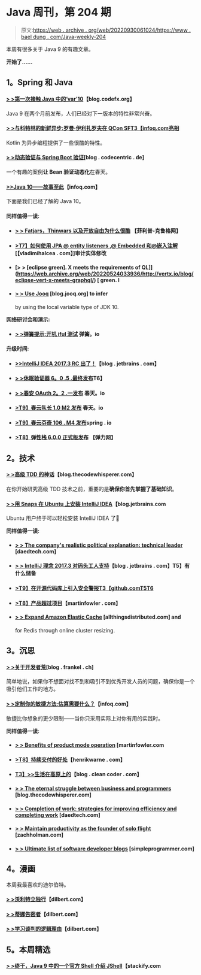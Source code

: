 # Java 周刊，第 204 期

> 原文:[https://web . archive . org/web/20220930061024/https://www . bael dung . com/Java-weekly-204](https://web.archive.org/web/20220930061024/https://www.baeldung.com/java-weekly-204)

本周有很多关于 Java 9 的有趣文章。

**开始了……**

## **1。Spring 和 Java**

#### [**> >第一次接触 Java 中的‘var’10**](https://web.archive.org/web/20220524033936/https://blog.codefx.org/java/java-10-var-type-inference/)【blog.codefx.org】

Java 9 在两个月前发布，人们已经对下一版本的特性非常兴奋。

#### [**> >与科特林的新鲜异步:罗曼·伊利扎罗夫在 QCon SF**T3【infoq.com亮相](https://web.archive.org/web/20220524033936/https://www.infoq.com/news/2017/11/fresh-async-kotlin-qconsf)

Kotlin 为异步编程提供了一些很酷的特性。

#### [**> >动态验证与 Spring Boot 验证**](https://web.archive.org/web/20220524033936/https://blog.codecentric.de/en/2017/11/dynamic-validation-spring-boot-validation/)[blog . codecentric . de]

一个有趣的案例**让 Bean 验证动态化**在春天。

#### [**>>Java 10——故事至此**](https://web.archive.org/web/20220524033936/https://www.infoq.com/news/2017/11/Java10JEPs)【infoq.com】

下面是我们已经了解的 Java 10。

#### **同样值得一读:**

*   #### [**> > Fatjars，Thinwars 以及开放自由为什么很酷**](https://web.archive.org/web/20220524033936/https://www.phillip-kruger.com/post/fatjars_thinwars_and_why_openliberty_is_cool/) 【菲利普-克鲁格网】

*   #### [**>T7】如何使用 JPA @ entity listeners ,@ Embedded 和@嵌入注解**](https://web.archive.org/web/20220524033936/https://vladmihalcea.com/2017/11/20/how-to-audit-entity-modifications-using-the-jpa-entitylisteners-embedded-and-embeddable-annotations/)[【vladimihalcea . com】]审计实体修改

*   #### [**> > [eclipse green]. X meets the requirements of QL]**](https://web.archive.org/web/20220524033936/http://vertx.io/blog/eclipse-vert-x-meets-graphql/) [ green. I

*   #### [**> > Use Jooq**](https://web.archive.org/web/20220524033936/https://blog.jooq.org/2017/11/20/using-jdk-10s-local-variable-type-inference-with-jooq/) [blog.jooq.org] to infer

    by using the local variable type of JDK 10.

**网络研讨会和演示:**

*   #### [**> >弹簧提示:开机 iful 测试**](https://web.archive.org/web/20220524033936/https://spring.io/blog/2017/11/22/spring-tips-bootiful-testing) 弹簧。io

**升级时间:**

*   #### [**>>IntelliJ IDEA 2017.3 RC 出了！**](https://web.archive.org/web/20220524033936/https://blog.jetbrains.com/idea/2017/11/intellij-idea-2017-3-rc-is-out/)【blog . jetbrains . com】

*   #### [**> >休眠验证器 6。0 .5 .最终发布**](https://web.archive.org/web/20220524033936/http://in.relation.to/2017/11/15/hibernate-validator-605-final-out/)T6】

*   #### [**> >春安 OAuth 2。2 .一发布**](https://web.archive.org/web/20220524033936/https://spring.io/blog/2017/11/21/spring-security-oauth-2-2-1-released) 春天。io

*   #### [**>T9】春云队长 1.0 M2 发布**](https://web.archive.org/web/20220524033936/https://spring.io/blog/2017/11/21/spring-cloud-skipper-1-0-m2-released) 春天。io

*   #### [**>T9】春云芬奇 106 . M4 发布**](https://web.archive.org/web/20220524033936/https://spring.io/blog/2017/11/18/spring-cloud-finchley-m4-released)spring . io

*   #### **[>T8】弹性栈 6.0.0 正式版发布](https://web.archive.org/web/20220524033936/https://www.elastic.co/blog/elastic-stack-6-0-0-released)** 【弹力网】

## **2。技术**

#### [**> >高级 TDD 的神话**](https://web.archive.org/web/20220524033936/http://blog.thecodewhisperer.com/permalink/the-myth-of-advanced-tdd)【blog.thecodewhisperer.com】

在你开始研究高级 TDD 技术之前，重要的是**确保你首先掌握了基础知识**。

#### [**> >用 Snaps 在 Ubuntu 上安装 IntelliJ IDEA**](https://web.archive.org/web/20220524033936/https://blog.jetbrains.com/idea/2017/11/install-intellij-idea-with-snaps/)【blog.jetbrains.com

Ubuntu 用户终于可以轻松安装 IntelliJ IDEA 了🙂

**同样值得一读:**

*   #### [**> > The company's realistic political explanation: technical leader**](https://web.archive.org/web/20220524033936/https://www.daedtech.com/realpolitik-company-politics-tech-lead/) [daedtech.com]

*   #### [**> > IntelliJ 理念 2017.3 对码头工人支持**](https://web.archive.org/web/20220524033936/https://blog.jetbrains.com/idea/2017/11/what-does-intellij-idea-2017-3-have-in-store-for-docker-support/)【blog . jetbrains . com】T5】有什么储备

*   #### [**>T9】在开源代码库上引入安全警报**T3【github.comT5T6](https://web.archive.org/web/20220524033936/https://github.com/blog/2470-introducing-security-alerts-on-github)

*   #### [**>T8】产品超过项目**](https://web.archive.org/web/20220524033936/https://martinfowler.com/articles/products-over-projects.html)【martinfowler . com】

*   #### [**> > Expand Amazon Elastic Cache**](https://web.archive.org/web/20220524033936/http://www.allthingsdistributed.com/2017/11/scaling-amazon-elasticache.html) [allthingsdistributed.com] and

    for Redis through online cluster resizing.

## **3。沉思**

#### [**> >关于开发者荒**](https://web.archive.org/web/20220524033936/https://blog.frankel.ch/developer-shortage/#gsc.tab=0)[blog . frankel . ch]

简单地说，如果你不想面对找不到和吸引不到优秀开发人员的问题，确保你是一个吸引他们工作的地方。

#### [**> >定制你的敏捷方法:估算需要什么？**](https://web.archive.org/web/20220524033936/https://www.infoq.com/articles/agile-approach-estimation)【infoq.com】

敏捷比你想象的更少限制——当你只采用实际上对你有用的实践时。

**同样值得一读:**

*   #### [**> > Benefits of product mode operation**](https://web.archive.org/web/20220524033936/https://martinfowler.com/articles/products-over-projects.html#BenefitsOfOperatingInProduct-mode) [martinfowler.com

*   #### [**>T8】持续交付的好处**](https://web.archive.org/web/20220524033936/https://henrikwarne.com/2017/11/19/benefits-of-continuous-delivery/)【henrikwarne . com】

*   #### [**T3】>>生活在高原上的**](https://web.archive.org/web/20220524033936/http://blog.cleancoder.com/uncle-bob/2017/11/18/OnThePlateau.html)【blog . clean coder . com】

*   #### [**> > The eternal struggle between business and programmers**](https://web.archive.org/web/20220524033936/http://blog.thecodewhisperer.com/permalink/the-eternal-struggle-between-business-and-programmers) [blog.thecodewhisperer.com]

*   #### [**> > Completion of work: strategies for improving efficiency and completing work**](https://web.archive.org/web/20220524033936/https://www.daedtech.com/get-work-done/) [daedtech.com]

*   #### [**> > Maintain productivity as the founder of solo flight**](https://web.archive.org/web/20220524033936/https://zachholman.com/posts/staying-productive-solo-founder) [zachholman.com]

*   #### [**> > Ultimate list of software developer blogs**](https://web.archive.org/web/20220524033936/https://simpleprogrammer.com/2017/11/01/ultimate-list-software-developer-blogs/) [simpleprogrammer.com]

## **4。漫画**

本周我最喜欢的迪尔伯特。

#### **[> >沃利特立独行](https://web.archive.org/web/20220524033936/http://dilbert.com/strip/2017-11-21)**【dilbert.com】

#### **[> >蒂娜告密者](https://web.archive.org/web/20220524033936/http://dilbert.com/strip/2017-09-22)**【dilbert.com】

#### **[> >学习谈判的逻辑理由](https://web.archive.org/web/20220524033936/http://dilbert.com/strip/2017-10-10)**【dilbert.com】

## **5。本周精选**

#### **[> >终于，Java 9 中的一个官方 Shell 介绍 JShell](https://web.archive.org/web/20220524033936/https://stackify.com/java-9-jshell/)**【stackify.com